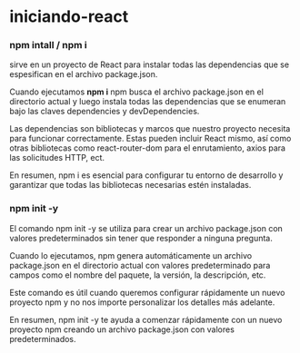 # iniciando-react

### npm intall / npm i

sirve en un proyecto de React para instalar todas las dependencias que se espesifican en el archivo package.json.

Cuando ejecutamos **npm i** npm busca el archivo package.json en el directorio actual y luego instala todas las dependencias  que se enumeran bajo las claves dependencies y devDependencies.

Las dependencias son bibliotecas y marcos que nuestro proyecto necesita para funcionar correctamente. Estas pueden incluir React mismo, así como otras bibliotecas como react-router-dom para el enrutamiento, axios para las solicitudes HTTP, ect.

En resumen, npm i es esencial para configurar tu entorno de desarrollo y garantizar que todas las bibliotecas necesarias estén instaladas.

### npm init -y 

El comando npm init -y se utiliza para crear un archivo package.json con valores predeterminados sin tener que responder a ninguna pregunta.

Cuando lo ejecutamos, npm genera automáticamente un archivo package.json en el directorio actual con valores predeterminado para campos como el nombre del paquete, la versión, la descripción, etc.

Este comando es útil cuando queremos configurar rápidamente un nuevo proyecto npm y no nos importe personalizar los detalles más adelante.

En resumen, npm init -y te ayuda a comenzar rápidamente con un nuevo proyecto npm creando un archivo package.json con valores predeterminados.